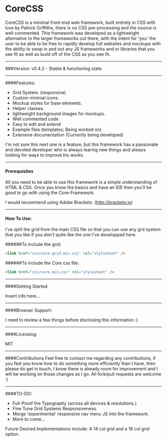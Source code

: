 CoreCSS
=======

CoreCSS is a minimal front-end web framework, built entirely in CSS with love by Patrick Griffiths, there is no CSS pre-processing and the source is well commented.  This framework was developed as a lightweight alternative to the larger frameworks out there, with the intent for 'you' the user to be able to be free to rapidly develop full websites and mockups with the ability to swap in and out any JS frameworks and or libraries that you see fit as well as build off of the CSS as you see fit.

---

###Version:
v0.4.2 - Stable & functioning state.

---

####Features:
- Grid System. (responsive)
- Custom minimal icons.
- Mockup styles for base elements.
- Helper classes.
- lightweight background images for mockups.
- Well commented code
- Easy to edit and extend
- Example files (templates; Being worked on)
- Extensive documentation (Currently being developed)

I'm not sure this next one is a feature, but this framework has a passionate and devoted developer who is always learnig new things and always looking for ways to improve his works.

---

#### Prerequisites
All you need to be able to use this framework is a simple understanding of HTML & CSS. Once you know the basics and have an IDE then you'll be good to go with using the Core-Framework.


I would recommend using Adobe Brackets. (http://brackets.io)

---

#### How To Use:
I've split the grid from the main CSS file so that you can use any grd system that you like if you don't quite like the one I've developped here. 

######To include the grid: 
```html 
<link href="css/core-grid.min.css" rel="stylesheet" />
```
######To include the Core css file: 
```html 
<link href="css/core.min.css" rel="stylesheet" />
```

---

####Getting Started

Insert info here...

---

####Browser Support:

I need to review a few things before disclosing this information :)

---

####Licensing:

MIT

---

####Contributions
Feel free to contact me regarding any contributions, if you feel you know how to do something more efficiently than I have, then please do get in touch, I know there is already room for improvement and I will be working on those changes as I go.  All fork/pull requests are welcome :)

---

####TO-DO:
- Full-Proof the Typography (across all devices & resolutions.)
- Fine Tune Grid Systems Responsiveness.
- Merge 'experimental' responsive nav menu JS into the framework.
- More to come...

Future Desired Implementations include: A
14 col grid and a 16 col grid option.
